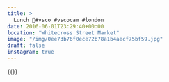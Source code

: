 ```yaml
---
title: >
  Lunch 🌯#vsco #vscocam #london
date: 2016-06-01T23:29:40+00:00
location: "Whitecross Street Market"
image: "/img/0ee73b76f0ece72b78a1b4aecf75bf59.jpg"
draft: false
instagram: true
---
```


{{<photo src="/img/0ee73b76f0ece72b78a1b4aecf75bf59.jpg">}}
